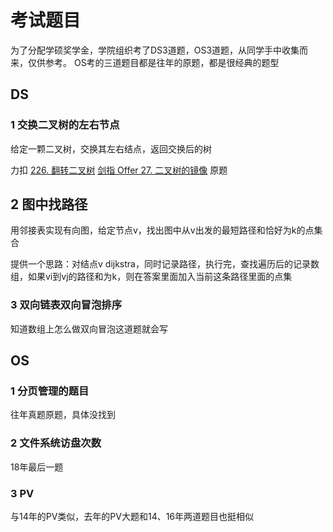 # 考试题目

为了分配学硕奖学金，学院组织考了DS3道题，OS3道题，从同学手中收集而来，仅供参考。
OS考的三道题目都是往年的原题，都是很经典的题型

## DS

### 1 交换二叉树的左右节点

给定一颗二叉树，交换其左右结点，返回交换后的树

力扣 [226. 翻转二叉树](https://leetcode-cn.com/problems/invert-binary-tree/) [剑指 Offer 27. 二叉树的镜像](https://leetcode-cn.com/problems/er-cha-shu-de-jing-xiang-lcof/) 原题



## 2 图中找路径 

用邻接表实现有向图，给定节点v，找出图中从v出发的最短路径和恰好为k的点集合

提供一个思路：对结点v dijkstra，同时记录路径，执行完，查找遍历后的记录数组，如果vi到vj的路径和为k，则在答案里面加入当前这条路径里面的点集

### 3 双向链表双向冒泡排序

知道数组上怎么做双向冒泡这道题就会写

## OS

### 1  分页管理的题目

往年真题原题，具体没找到

### 2 文件系统访盘次数

18年最后一题

### 3  PV

与14年的PV类似，去年的PV大题和14、16年两道题目也挺相似

